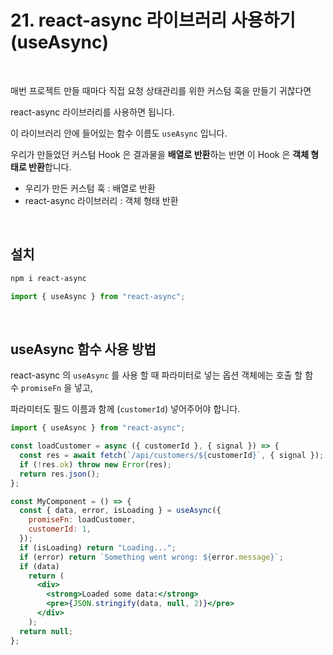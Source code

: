 # 21. react-async 라이브러리 사용하기 (useAsync)

<br>

매번 프로젝트 만들 때마다 직접 요청 상태관리를 위한 커스텀 훅을 만들기 귀찮다면

react-async 라이브러리를 사용하면 됩니다.

이 라이브러리 안에 들어있는 함수 이름도 `useAsync` 입니다.

우리가 만들었던 커스텀 Hook 은 결과물을 **배열로 반환**하는 반면 이 Hook 은 **객체 형태로 반환**합니다.

- 우리가 만든 커스텀 훅 : 배열로 반환
- react-async 라이브러리 : 객체 형태 반환

<br>

## 설치

```bash
npm i react-async
```

```jsx
import { useAsync } from "react-async";
```

<br>

## useAsync 함수 사용 방법

react-async 의 `useAsync` 를 사용 할 때 파라미터로 넣는 옵션 객체에는 호출 할 함수 `promiseFn` 을 넣고,

파라미터도 필드 이름과 함께 (`customerId`) 넣어주어야 합니다.

```jsx
import { useAsync } from "react-async";

const loadCustomer = async ({ customerId }, { signal }) => {
  const res = await fetch(`/api/customers/${customerId}`, { signal });
  if (!res.ok) throw new Error(res);
  return res.json();
};

const MyComponent = () => {
  const { data, error, isLoading } = useAsync({
    promiseFn: loadCustomer,
    customerId: 1,
  });
  if (isLoading) return "Loading...";
  if (error) return `Something went wrong: ${error.message}`;
  if (data)
    return (
      <div>
        <strong>Loaded some data:</strong>
        <pre>{JSON.stringify(data, null, 2)}</pre>
      </div>
    );
  return null;
};
```
